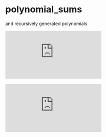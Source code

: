 # polynomial_sums
and recursively generated polynomials

![Kinda Divided Differences](https://github.com/browlm13/polynomial_sums/blob/master/Polynomial_Translation_v2-2.html)


[comment]: < ![Kinda Divided Differences](https://github.com/browlm13/polynomial_sums/blob/master/Screen%20Shot%202019-01-21%20at%2010.19.32%20PM.png)>

![Kinda Divided Differences](https://github.com/browlm13/polynomial_sums/blob/master/recursive_polynomial_construction.pdf)
